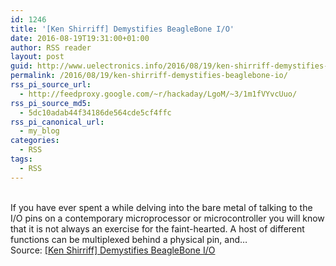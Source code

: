```yaml
---
id: 1246
title: '[Ken Shirriff] Demystifies BeagleBone I/O'
date: 2016-08-19T19:31:00+01:00
author: RSS reader
layout: post
guid: http://www.uelectronics.info/2016/08/19/ken-shirriff-demystifies-beaglebone-io/
permalink: /2016/08/19/ken-shirriff-demystifies-beaglebone-io/
rss_pi_source_url:
  - http://feedproxy.google.com/~r/hackaday/LgoM/~3/1m1fVYvcUuo/
rss_pi_source_md5:
  - 5dc10adab44f34186de564cde5cf4ffc
rss_pi_canonical_url:
  - my_blog
categories:
  - RSS
tags:
  - RSS
---
```

&#013;  
If you have ever spent a while delving into the bare metal of talking to the I/O pins on a contemporary microprocessor or microcontroller you will know that it is not always an exercise for the faint-hearted. A host of different functions can be multiplexed behind a physical pin, and…&#013;  
Source: <a href="http://feedproxy.google.com/~r/hackaday/LgoM/~3/1m1fVYvcUuo/" target="_blank">[Ken Shirriff] Demystifies BeagleBone I/O</a>
